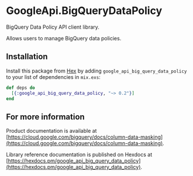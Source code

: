 # GoogleApi.BigQueryDataPolicy

BigQuery Data Policy API client library.

Allows users to manage BigQuery data policies.

## Installation

Install this package from [Hex](https://hex.pm) by adding
`google_api_big_query_data_policy` to your list of dependencies in `mix.exs`:

```elixir
def deps do
  [{:google_api_big_query_data_policy, "~> 0.2"}]
end
```

## For more information

Product documentation is available at [https://cloud.google.com/bigquery/docs/column-data-masking](https://cloud.google.com/bigquery/docs/column-data-masking).

Library reference documentation is published on Hexdocs at
[https://hexdocs.pm/google_api_big_query_data_policy](https://hexdocs.pm/google_api_big_query_data_policy).
